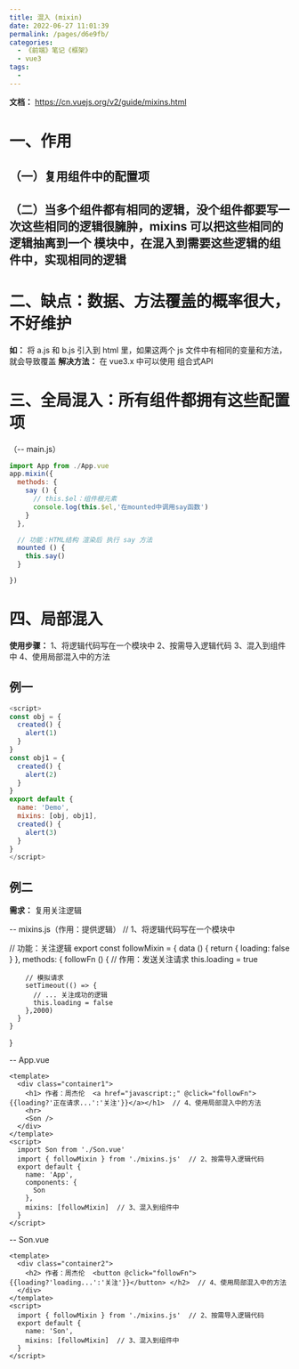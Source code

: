 ```yaml
---
title: 混入 (mixin) 
date: 2022-06-27 11:01:39
permalink: /pages/d6e9fb/
categories:
  - 《前端》笔记《框架》
  - vue3
tags:
  - 
---
```

**文档：** https://cn.vuejs.org/v2/guide/mixins.html

# 一、作用
  ## （一）复用组件中的配置项
  ## （二）当多个组件都有相同的逻辑，没个组件都要写一次这些相同的逻辑很臃肿，mixins 可以把这些相同的逻辑抽离到一个 模块中，在混入到需要这些逻辑的组件中，实现相同的逻辑

# 二、缺点：数据、方法覆盖的概率很大，不好维护
  **如：** 将 a.js 和 b.js 引入到 html 里，如果这两个 js 文件中有相同的变量和方法，就会导致覆盖
  **解决方法：** 在 vue3.x 中可以使用 组合式API

# 三、全局混入：所有组件都拥有这些配置项
  （-- main.js）
  ```js
  import App from ./App.vue
  app.mixin({
    methods: {
      say () {
        // this.$el：组件根元素
        console.log(this.$el,'在mounted中调用say函数')
      }
    },

    // 功能：HTML结构 渲染后 执行 say 方法
    mounted () {
      this.say()
    }

  })
  ```

# 四、局部混入
  **使用步骤：**
  1、将逻辑代码写在一个模块中
  2、按需导入逻辑代码
  3、混入到组件中
  4、使用局部混入中的方法

  ## 例一
  ```js
  <script>
  const obj = {
    created() {
      alert(1)
    }
  }
  const obj1 = {
    created() {
      alert(2)
    }
  }
  export default {
    name: 'Demo',
    mixins: [obj, obj1],
    created() {
      alert(3)
    }
  }
  </script>
  ```


  ## 例二
  **需求：** 复用关注逻辑

  -- mixins.js（作用：提供逻辑）  // 1、将逻辑代码写在一个模块中

  // 功能：关注逻辑
  export const followMixin = {
    data () {
      return {
        loading: false
      }
    },
    methods: {
      followFn () {  // 作用：发送关注请求
        this.loading = true

        // 模拟请求
        setTimeout(() => {
          // ... 关注成功的逻辑
          this.loading = false
        },2000)
      }
    }
  }

  -- App.vue

    <template>
      <div class="container1">
        <h1> 作者：周杰伦  <a href="javascript:;" @click="followFn">{{loading?'正在请求...':'关注'}}</a></h1>  // 4、使用局部混入中的方法
        <hr>
        <Son />
      </div>
    </template>
    <script>
      import Son from './Son.vue'
      import { followMixin } from './mixins.js'  // 2、按需导入逻辑代码
      export default {
        name: 'App',
        components: {
          Son
        },
        mixins: [followMixin]  // 3、混入到组件中
      }
    </script>

  -- Son.vue

    <template>
      <div class="container2">
        <h2> 作者：周杰伦  <button @click="followFn">{{loading?'loading...':'关注'}}</button> </h2>  // 4、使用局部混入中的方法
      </div>
    </template>
    <script>
      import { followMixin } from './mixins.js'  // 2、按需导入逻辑代码
      export default {
        name: 'Son',
        mixins: [followMixin]  // 3、混入到组件中
      }
    </script>
